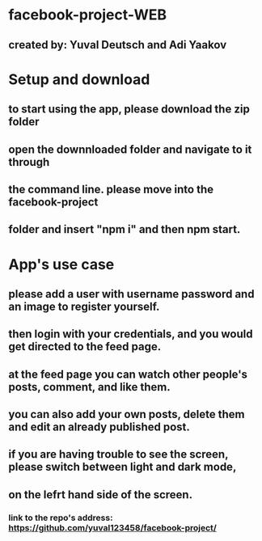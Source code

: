 # facebook-project-WEB

## created by: Yuval Deutsch and Adi Yaakov

# Setup and download

## to start using the app, please download the zip folder

## open the downnloaded folder and navigate to it through

## the command line. please move into the facebook-project

## folder and insert "npm i" and then npm start.

# App's use case

## please add a user with username password and an image to register yourself.

## then login with your credentials, and you would get directed to the feed page.

## at the feed page you can watch other people's posts, comment, and like them.

## you can also add your own posts, delete them and edit an already published post.

## if you are having trouble to see the screen, please switch between light and dark mode,

## on the lefrt hand side of the screen.

### link to the repo's address: https://github.com/yuval123458/facebook-project/
